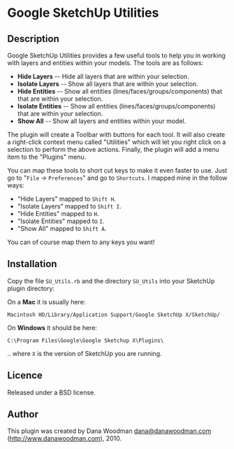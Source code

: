 # Google SketchUp Utilities

## Description

Google SketchUp Utilities provides a few useful tools to help you in working with layers and entities within your models. The tools are as follows:

* **Hide Layers** -- Hide all layers that are within your selection.
* **Isolate Layers** -- Show all layers that are within your selection.
* **Hide Entities** -- Show all entities (lines/faces/groups/components) that that are within your selection.
* **Isolate Entities** -- Show all entities (lines/faces/groups/components) that are within your selection.
* **Show All** -- Show all layers and entities within your model.

The plugin will create a Toolbar with buttons for each tool. It will also create a right-click context menu called "Utilities" which will let you right click on a selection to perform the above actions. Finally, the plugin will add a menu item to the "Plugins" menu.

You can map these tools to short cut keys to make it even faster to use. Just go to "`File` -> `Preferences`" and go to `Shortcuts`. I mapped mine in the follow ways:

* "Hide Layers" mapped to `Shift H`.
* "Isolate Layers" mapped to `Shift I`.
* "Hide Entities" mapped to `H`.
* "Isolate Entities" mapped to `I`.
* "Show All" mapped to `Shift A`.

You can of course map them to any keys you want!

## Installation

Copy the file `SU_Utils.rb` and the directory `SU_Utils` into your SketchUp plugin directory:

On a **Mac** it is usually here:

    Macintosh HD/Library/Application Support/Google SketchUp X/SketchUp/

On **Windows** it should be here:

    C:\Program Files\Google\Google Sketchup X\Plugins\

.. where `X` is the version of SketchUp you are running.

## Licence

Released under a BSD license.

## Author

This plugin was created by Dana Woodman <dana@danawoodman.com> (<http://www.danawoodman.com>), 2010.
